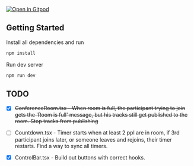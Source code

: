 [![Open in Gitpod](https://gitpod.io/button/open-in-gitpod.svg)](https://gitpod.io/#https://github.com/synbyte/video)

## Getting Started

Install all dependencies and run 

```bash
npm install
```

Run dev server

```bash
npm run dev
```

## TODO

- [x] ~~ConferenceRoom.tsx - When room is full, the participant trying to join gets the 'Room is full' message, but his tracks still get published to the room. Stop tracks from publishing~~
- [ ] Countdown.tsx - Timer starts when at least 2 ppl are in room, if 3rd participant joins later, or someone leaves and rejoins, their timer restarts. Find a way to sync all timers.
- [x] ControlBar.tsx - Build out buttons with correct hooks.



